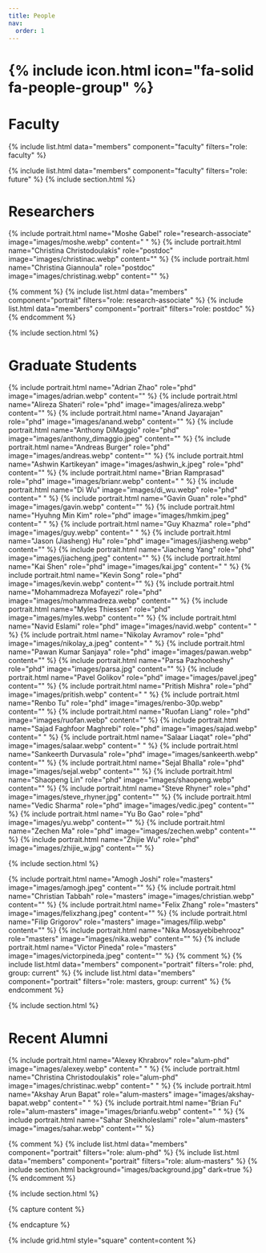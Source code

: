 ```yaml
---
title: People
nav:
  order: 1
---
```


# {% include icon.html icon="fa-solid fa-people-group" %}


# Faculty 
{% include list.html data="members" component="faculty" filters="role: faculty" %}

{% include list.html data="members" component="faculty" filters="role: future" %}
{% include section.html %}

# Researchers

{% include portrait.html name="Moshe Gabel" role="research-associate" image="images/moshe.webp" content=" " %}
{% include portrait.html name="Christina Christodoulakis" role="postdoc" image="images/christinac.webp" content="" %}
{% include portrait.html name="Christina Giannoula" role="postdoc" image="images/christinag.webp" content="" %}

{% comment %}
{% include list.html data="members" component="portrait" filters="role: research-associate" %}
{% include list.html data="members" component="portrait" filters="role: postdoc" %}
{% endcomment %}

{% include section.html %}
# Graduate Students

{% include portrait.html name="Adrian Zhao" role="phd" image="images/adrian.webp" content="" %}
{% include portrait.html name="Alireza Shateri" role="phd" image="images/alireza.webp" content="" %}
{% include portrait.html name="Anand Jayarajan" role="phd" image="images/anand.webp" content="" %}
{% include portrait.html name="Anthony DiMaggio" role="phd" image="images/anthony_dimaggio.jpeg" content="" %}
{% include portrait.html name="Andreas Burger" role="phd" image="images/andreas.webp" content="" %}
{% include portrait.html name="Ashwin Kartikeyan" image="images/ashwin_k.jpeg" role="phd" content="" %}
{% include portrait.html name="Brian Ramprasad" role="phd" image="images/brianr.webp" content=" " %}
{% include portrait.html name="Di Wu" image="images/di_wu.webp" role="phd" content=" " %}
{% include portrait.html name="Gavin Guan" role="phd" image="images/gavin.webp" content="" %}
{% include portrait.html name="Hyuhng Min Kim" role="phd" image="images/hmkim.jpeg" content=" " %}
{% include portrait.html name="Guy Khazma" role="phd" image="images/guy.webp" content=" " %}
{% include portrait.html name="Jason (Jiasheng) Hu" role="phd" image="images/jiasheng.webp" content="" %}
{% include portrait.html name="Jiacheng Yang" role="phd" image="images/jiacheng.jpeg" content="" %}
{% include portrait.html name="Kai Shen" role="phd" image="images/kai.jpg" content=" " %}
{% include portrait.html name="Kevin Song" role="phd" image="images/kevin.webp" content="" %}
{% include portrait.html name="Mohammadreza Mofayezi" role="phd" image="images/mohammadreza.webp" content="" %}
{% include portrait.html name="Myles Thiessen" role="phd" image="images/myles.webp" content="" %}
{% include portrait.html name="Navid Eslami" role="phd" image="images/navid.webp" content=" " %}
{% include portrait.html name="Nikolay Avramov" role="phd" image="images/nikolay_a.jpeg" content=" " %}
{% include portrait.html name="Pawan Kumar Sanjaya" role="phd" image="images/pawan.webp" content="" %}
{% include portrait.html name="Parsa Pazhooheshy" role="phd" image="images/parsa.jpg" content="" %}
{% include portrait.html name="Pavel Golikov" role="phd" image="images/pavel.jpeg" content="" %}
{% include portrait.html name="Pritish Mishra" role="phd" image="images/pritish.webp" content=" " %}
{% include portrait.html name="Renbo Tu" role="phd" image="images/renbo-30p.webp" content="" %}
{% include portrait.html name="Ruofan Liang" role="phd" image="images/ruofan.webp" content="" %}
{% include portrait.html name="Sajad Faghfoor Maghrebi" role="phd" image="images/sajad.webp" content=" " %}
{% include portrait.html name="Salaar Liaqat" role="phd" image="images/salaar.webp" content=" " %}
{% include portrait.html name="Sankeerth Durvasula" role="phd" image="images/sankeerth.webp" content="" %}
{% include portrait.html name="Sejal Bhalla" role="phd" image="images/sejal.webp" content="" %}
{% include portrait.html name="Shaopeng Lin" role="phd" image="images/shaopeng.webp" content="" %}
{% include portrait.html name="Steve Rhyner" role="phd" image="images/steve_rhyner.jpg" content="" %}
{% include portrait.html name="Vedic Sharma" role="phd" image="images/vedic.jpeg" content="" %}
{% include portrait.html name="Yu Bo Gao" role="phd" image="images/yu.webp" content="" %}
{% include portrait.html name="Zechen Ma" role="phd" image="images/zechen.webp" content="" %}
{% include portrait.html name="Zhijie Wu" role="phd" image="images/zhijie_w.jpg" content="" %}


{% include section.html %}

{% include portrait.html name="Amogh Joshi" role="masters" image="images/amogh.jpeg" content="" %}
{% include portrait.html name="Christian Tabbah" role="masters" image="images/christian.webp" content="" %}
{% include portrait.html name="Felix Zhang" role="masters" image="images/felixzhang.jpeg" content="" %}
{% include portrait.html name="Filip Grigorov" role="masters" image="images/filip.webp" content="" %}
{% include portrait.html name="Nika Mosayebibehrooz" role="masters" image="images/nika.webp" content="" %}
{% include portrait.html name="Victor Pineda" role="masters" image="images/victorpineda.jpeg" content="" %}
{% comment %}
{% include list.html data="members" component="portrait" filters="role: phd, group: current" %}
{% include list.html data="members" component="portrait" filters="role: masters, group: current" %}
{% endcomment %}

{% include section.html %}
# Recent Alumni

{% include portrait.html name="Alexey Khrabrov" role="alum-phd" image="images/alexey.webp" content=" " %}
{% include portrait.html name="Christina Christodoulakis" role="alum-phd" image="images/christinac.webp" content=" " %}
{% include portrait.html name="Akshay Arun Bapat" role="alum-masters" image="images/akshay-bapat.webp" content=" " %}
{% include portrait.html name="Brian Fu" role="alum-masters" image="images/brianfu.webp" content=" " %}
{% include portrait.html name="Sahar Sheikholeslami" role="alum-masters" image="images/sahar.webp" content="" %}

{% comment %}
{% include list.html data="members" component="portrait" filters="role: alum-phd" %}
{% include list.html data="members" component="portrait" filters="role: alum-masters" %}
{% include section.html background="images/background.jpg" dark=true %}
{% endcomment %}


{% include section.html %}

{% capture content %}

{% endcapture %}

{% include grid.html style="square" content=content %}
